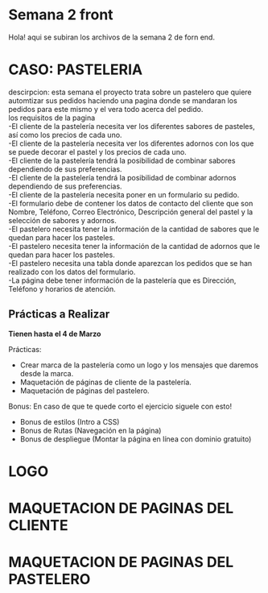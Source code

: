 # Semana 2 front
Hola! aqui se subiran los archivos de la semana 2 de forn end. <br>
# CASO: PASTELERIA
descirpcion: esta semana el proyecto trata sobre un pastelero que quiere automtizar sus pedidos haciendo una pagina donde se mandaran los pedidos para este mismo y el vera todo acerca del pedido.<br>
los requisitos de la pagina<br>
-El cliente de la pastelería necesita ver los diferentes sabores de pasteles, así como los precios de cada uno.<br>
-El cliente de la pastelería necesita ver los diferentes adornos con los que se puede decorar el pastel y los precios de cada uno.<br>
-El cliente de la pastelería tendrá la posibilidad de combinar sabores dependiendo de sus preferencias.<br>
-El cliente de la pastelería tendrá la posibilidad de combinar adornos dependiendo de sus preferencias.<br>
-El cliente de la pastelería necesita poner en un formulario su pedido.<br>
-El formulario debe de contener los datos de contacto del cliente que son Nombre, Teléfono, Correo Electrónico, Descripción general del pastel y la selección de sabores y adornos.<br>
-El pastelero necesita tener la información de la cantidad de sabores que le quedan para hacer los pasteles.<br>
-El pastelero necesita tener la información de la cantidad de adornos que le quedan para hacer los pasteles.<br>
-El pastelero necesita una tabla donde aparezcan los pedidos que se han realizado con los datos del formulario.<br>
-La página debe tener información de la pastelería que es Dirección, Teléfono y horarios de atención.<br>
## Prácticas a Realizar
**Tienen hasta el 4 de Marzo**

Prácticas:
- Crear marca de la pastelería como un logo y los mensajes que daremos desde la marca.
- Maquetación de páginas de cliente de la pastelería.
- Maquetación de páginas del pastelero.

Bonus:
En caso de que te quede corto el ejercicio siguele con esto!
- Bonus de estilos (Intro a CSS)
- Bonus de Rutas (Navegación en la página)
- Bonus de despliegue (Montar la página en línea con dominio gratuito)
# LOGO <br>
# MAQUETACION DE PAGINAS DEL CLIENTE
# MAQUETACION DE PAGINAS DEL PASTELERO


